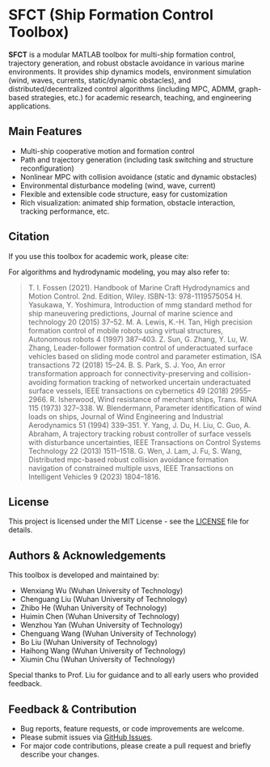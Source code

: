 # SFCT (Ship Formation Control Toolbox)

**SFCT** is a modular MATLAB toolbox for multi-ship formation control, trajectory generation, and robust obstacle avoidance in various marine environments. It provides ship dynamics models, environment simulation (wind, waves, currents, static/dynamic obstacles), and distributed/decentralized control algorithms (including MPC, ADMM, graph-based strategies, etc.) for academic research, teaching, and engineering applications.

## Main Features

- Multi-ship cooperative motion and formation control
- Path and trajectory generation (including task switching and structure reconfiguration)
- Nonlinear MPC with collision avoidance (static and dynamic obstacles)
- Environmental disturbance modeling (wind, wave, current)
- Flexible and extensible code structure, easy for customization
- Rich visualization: animated ship formation, obstacle interaction, tracking performance, etc.

## Citation

If you use this toolbox for academic work, please cite:


For algorithms and hydrodynamic modeling, you may also refer to:

> T. I. Fossen (2021). Handbook of Marine Craft Hydrodynamics and Motion Control. 2nd. Edition, Wiley. ISBN-13: 978-1119575054
> H. Yasukawa, Y. Yoshimura, Introduction of mmg standard method for ship maneuvering predictions, Journal of marine science and technology 20 (2015) 37–52.
> M. A. Lewis, K.-H. Tan, High precision formation control of mobile robots using virtual structures, Autonomous robots 4 (1997) 387–403.
> Z. Sun, G. Zhang, Y. Lu, W. Zhang, Leader-follower formation control of underactuated surface vehicles based on sliding mode control and parameter estimation, ISA transactions 72 (2018) 15–24.
> B. S. Park, S. J. Yoo, An error transformation approach for connectivity-preserving and collision-avoiding formation tracking of networked uncertain underactuated surface vessels, IEEE transactions on cybernetics 49 (2018) 2955–2966.
> R. Isherwood, Wind resistance of merchant ships, Trans. RINA 115 (1973) 327–338.
> W. Blendermann, Parameter identification of wind loads on ships, Journal of Wind Engineering and Industrial Aerodynamics 51 (1994) 339–351.
> Y. Yang, J. Du, H. Liu, C. Guo, A. Abraham, A trajectory tracking robust controller of surface vessels with disturbance uncertainties, IEEE Transactions on Control Systems Technology 22 (2013) 1511–1518.
> G. Wen, J. Lam, J. Fu, S. Wang, Distributed mpc-based robust collision avoidance formation navigation of constrained multiple usvs, IEEE Transactions on Intelligent Vehicles 9 (2023) 1804–1816.

## License

This project is licensed under the MIT License - see the [LICENSE](LICENSE) file for details.



## Authors & Acknowledgements

This toolbox is developed and maintained by:

- Wenxiang Wu (Wuhan University of Technology)
- Chenguang Liu (Wuhan University of Technology)
- Zhibo He (Wuhan University of Technology)
- Huimin Chen (Wuhan University of Technology)
- Wenzhou Yan (Wuhan University of Technology)
- Chenguang Wang (Wuhan University of Technology)
- Bo Liu (Wuhan University of Technology)
- Haihong Wang (Wuhan University of Technology)
- Xiumin Chu (Wuhan University of Technology)

Special thanks to Prof. Liu for guidance and to all early users who provided feedback.

## Feedback & Contribution

- Bug reports, feature requests, or code improvements are welcome.
- Please submit issues via [GitHub Issues](https://github.com/whutwwx/SFCT-A-toolbox-for-ship-formation-control-toolbox-in-Matlab/issues).
- For major code contributions, please create a pull request and briefly describe your changes.

